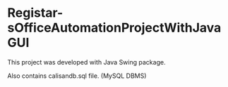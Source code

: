 # Registar-sOfficeAutomationProjectWithJavaGUI

This project was developed with Java Swing package. 

Also contains calisandb.sql file. (MySQL DBMS)
